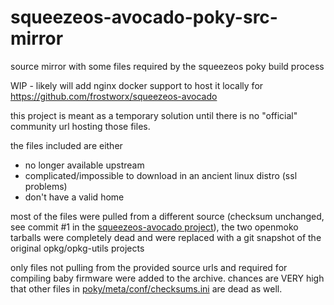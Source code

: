 # squeezeos-avocado-poky-src-mirror
source mirror with some files required by the squeezeos poky build process

WIP - likely will add nginx docker support to host it locally for 
https://github.com/frostworx/squeezeos-avocado

this project is meant as a temporary solution until there is no "official" community url hosting those files.

the files included are either
 - no longer available upstream
 - complicated/impossible to download in an ancient linux distro (ssl problems)
 - don't have a valid home

most of the files were pulled from a different source (checksum unchanged, see commit #1 in the [squeezeos-avocado project](https://github.com/frostworx/squeezeos-avocado)),
the two openmoko tarballs were completely dead and were replaced with a git snapshot of the original opkg/opkg-utils projects

only files not pulling from the provided source urls and required for compiling baby firmware were added to the archive.
chances are VERY high that other files in [poky/meta/conf/checksums.ini](https://github.com/frostworx/squeezeos-avocado/blob/public/9.0/poky/meta/conf/checksums.ini)
are dead as well.


